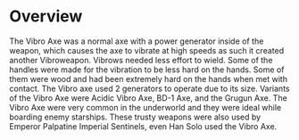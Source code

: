 # Overview

The Vibro Axe was a normal axe with a power generator inside of the weapon, which causes the axe to vibrate at high speeds as such it created another Vibroweapon.
Vibrows needed less effort to wield.
Some of the handles were made for the vibration to be less hard on the hands.
Some of them were wood and had been extremely hard on the hands when met with contact.
The Vibro axe used 2 generators to operate due to its size.
Variants of the Vibro Axe were Acidic Vibro Axe, BD-1 Axe, and the Grugun Axe.
The Vibro Axe were very common in the underworld and they were ideal while boarding enemy starships.
These trusty weapons were also used by Emperor Palpatine Imperial Sentinels, even Han Solo used the Vibro Axe.
